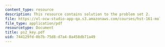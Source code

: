 ```yaml
---
content_type: resource
description: This resource contains solution to the problem set 2.
file: https://ol-ocw-studio-app-qa.s3.amazonaws.com/courses/hst-161-molecular-biology-and-genetics-in-modern-medicine-fall-2007/744129fd0b7b75d8d7a48a458db71a49_ps2_key.pdf
file_type: application/pdf
resourcetype: Document
title: ps2_key.pdf
uid: 744129fd-0b7b-75d8-d7a4-8a458db71a49
---
```

